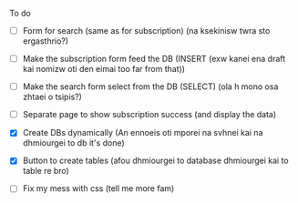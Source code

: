 To do

- [ ] Form for search (same as for subscription) (na ksekinisw twra sto ergasthrio?)

- [ ] Make the subscription form feed the DB (INSERT (exw kanei ena draft kai nomizw oti den eimai too far from that))

- [ ] Make the search form select from the DB (SELECT) (ola h mono osa zhtaei o tsipis?)

- [ ] Separate page to show subscription success (and display the data)

- [X] Create DBs dynamically (An ennoeis oti mporei na svhnei kai na dhmiourgei to db it's done)

- [X] Button to create tables (afou dhmiourgei to database dhmiourgei kai to table re bro)

- [ ] Fix my mess with css (tell me more fam)
